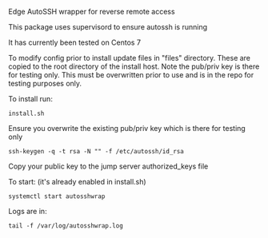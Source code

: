 
Edge AutoSSH wrapper for reverse remote access

This package uses supervisord to ensure autossh is running

It has currently been tested on Centos 7


To modify config prior to install update files in "files" directory. These are copied to the root directory of the install host. Note the pub/priv key is there for testing only. This must be overwritten prior to use and is in the repo for testing purposes only.


To install run:
```
install.sh
```

Ensure you overwrite the existing pub/priv key which is there for testing only
```
ssh-keygen -q -t rsa -N "" -f /etc/autossh/id_rsa
```
Copy your public key to the jump server authorized_keys file


To start: (it's already enabled in install.sh)
```
systemctl start autosshwrap
```

Logs are in:
```
tail -f /var/log/autosshwrap.log
```

